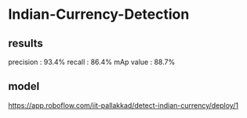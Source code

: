 # Indian-Currency-Detection

## results

precision : 93.4% 
recall    : 86.4%
mAp value : 88.7%

## model
https://app.roboflow.com/iit-pallakkad/detect-indian-currency/deploy/1





